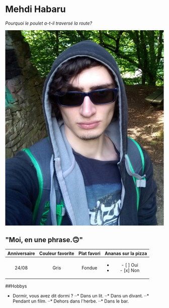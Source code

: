 # Mehdi Habaru

*Pourquoi le poulet a-t-il traversé la route?*

![alt text](photo_profil.jpg "photo de profil")

## "Moi, en une phrase.🙃"

| Anniversaire | Couleur favorite | Plat favori | Ananas sur la pizza                         |
|:------------:|:----------------:|:-----------:|:-------------------------------------------:|
| 24/08        | Gris             | Fondue      |<ul><li>- [ ] Oui</li><li>- [x] Non</li></ul>|

##Hobbys

* Dormir, vous avez dit dormi ?
··* Dans un lit.
··* Dans un divant.
··* Pendant un film.
··* Dehors dans l'herbe.
··* Dans le bar.






